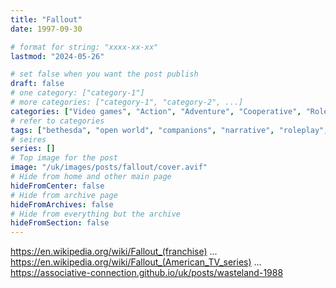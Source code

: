 ```yaml
---
title: "Fallout"
date: 1997-09-30

# format for string: "xxxx-xx-xx"
lastmod: "2024-05-26"

# set false when you want the post publish
draft: false
# one category: ["category-1"]
# more categories: ["category-1", "category-2", ...]
categories: ["Video games", "Action", "Adventure", "Cooperative", "Role-playing", "Shooter", "Board games", "TV Series", "Sci-fi", "Apocalyptic Fiction", "Post-Apocalyptic Fiction", "Atompunk", "Biopunk"]
# refer to categories
tags: ["bethesda", "open world", "companions", "narrative", "roleplay", "zombie"]
# seires
series: []
# Top image for the post
image: "/uk/images/posts/fallout/cover.avif"
# Hide from home and other main page
hideFromCenter: false
# Hide from archive page
hideFromArchives: false
# Hide from everything but the archive
hideFromSection: false
---
```

https://en.wikipedia.org/wiki/Fallout_(franchise)
...
https://en.wikipedia.org/wiki/Fallout_(American_TV_series)
...
https://associative-connection.github.io/uk/posts/wasteland-1988
<!--more-->